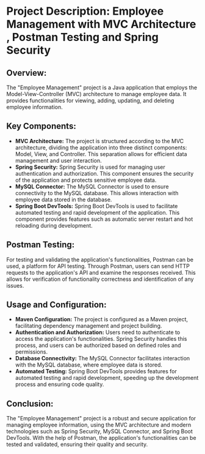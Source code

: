 # Project Description: Employee Management with MVC Architecture , Postman Testing and Spring Security

## Overview:
The "Employee Management" project is a Java application that employs the Model-View-Controller (MVC) architecture to manage employee data. It provides functionalities for viewing, adding, updating, and deleting employee information.

## Key Components:
- **MVC Architecture:** The project is structured according to the MVC architecture, dividing the application into three distinct components: Model, View, and Controller. This separation allows for efficient data management and user interaction.
- **Spring Security:** Spring Security is used for managing user authentication and authorization. This component ensures the security of the application and protects sensitive employee data.
- **MySQL Connector:** The MySQL Connector is used to ensure connectivity to the MySQL database. This allows interaction with employee data stored in the database.
- **Spring Boot DevTools:** Spring Boot DevTools is used to facilitate automated testing and rapid development of the application. This component provides features such as automatic server restart and hot reloading during development.

## Postman Testing:
For testing and validating the application's functionalities, Postman can be used, a platform for API testing. Through Postman, users can send HTTP requests to the application's API and examine the responses received. This allows for verification of functionality correctness and identification of any issues.

## Usage and Configuration:
- **Maven Configuration:** The project is configured as a Maven project, facilitating dependency management and project building.
- **Authentication and Authorization:** Users need to authenticate to access the application's functionalities. Spring Security handles this process, and users can be authorized based on defined roles and permissions.
- **Database Connectivity:** The MySQL Connector facilitates interaction with the MySQL database, where employee data is stored.
- **Automated Testing:** Spring Boot DevTools provides features for automated testing and rapid development, speeding up the development process and ensuring code quality.

## Conclusion:
The "Employee Management" project is a robust and secure application for managing employee information, using the MVC architecture and modern technologies such as Spring Security, MySQL Connector, and Spring Boot DevTools. With the help of Postman, the application's functionalities can be tested and validated, ensuring their quality and security.

